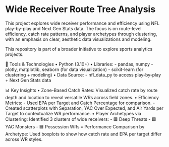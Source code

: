 # Wide Receiver Route Tree Analysis
This project explores wide receiver performance and efficiency using NFL play-by-play and Next Gen Stats data. The focus is on route-level efficiency, catch rate patterns, and player archetypes through clustering, with an emphasis on clear, aesthetic data visualizations and modeling.

This repository is part of a broader initiative to explore sports analytics projects.

🧰 Tools & Technologies
	•	Python (3.10+)
	•	Libraries:
  	-	pandas, numpy
  	-	plotly, matplotlib, seaborn (for data visualization)
  	-	scikit-learn (for clustering + modeling)
	•	Data Source:
  	-	nfl_data_py to access play-by-play + Next Gen Stats data

📊 Key Insights
	•	Zone-Based Catch Rates: Visualized catch rate by route depth and location to reveal versatile WRs across field zones.
	•	Efficiency Metrics:
  	-	Used EPA per Target and Catch Percentage for comparison.
  	-	Created scatterplots with Separation, YAC Over Expected, and Air Yards per Target to contextualize WR performance.
	•	Player Archetypes via Clustering: Identified 3 clusters of wide receivers:
  	-	🟥 Deep Threats
  	-	🟩 YAC Monsters
  	-	🟦 Possession WRs
	•	Performance Comparison by Archetype: Used boxplots to show how catch rate and EPA per target differ across WR styles.
